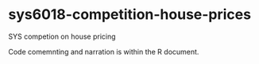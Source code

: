 # sys6018-competition-house-prices
SYS competion on house pricing

Code comemnting and narration is within the R document.
